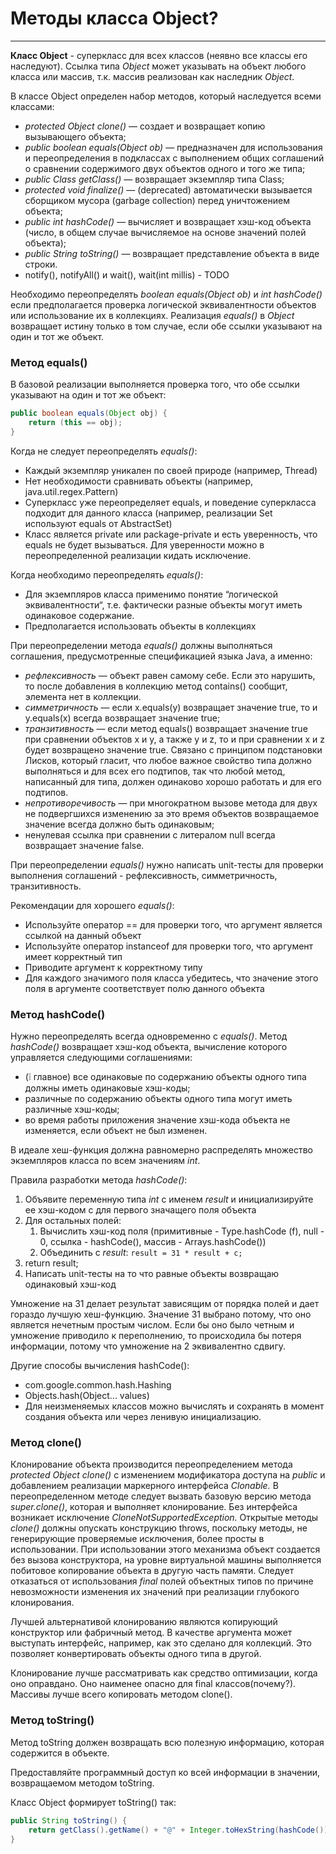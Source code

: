 # Методы класса Object?
---

**Класс Object** - суперкласс для всех классов (неявно все классы его наследуют). Ссылка типа *Object* может указывать на объект любого класса или массив, т.к. массив реализован как наследник *Object*.

В классе Object определен набор методов, который наследуется всеми классами:  

- *protected Object clone()* — создает и возвращает копию вызывающего объекта;
- *public boolean equals(Object ob)* — предназначен для использования и переопределения в подклассах с выполнением общих соглашений о сравнении содержимого двух объектов одного и того же типа;
- *public Class getClass()* — возвращает экземпляр типа Class;
- *protected void finalize()* — (deprecated) автоматически вызывается сборщиком мусора (garbage collection) перед уничтожением объекта;
- *public int hashCode()* — вычисляет и возвращает хэш-код объекта (число, в общем случае вычисляемое на основе значений полей объекта);
- *public String toString()* — возвращает представление объекта в виде строки.
- notify(), notifyAll() и wait(), wait(int millis) - TODO

Необходимо переопределять *boolean equals(Object ob)* и *int hashCode()* если предполагается проверка логической эквивалентности объектов или использование их в коллекциях. Реализация *equals()* в *Object* возвращает истину только в том случае, если обе ссылки указывают на один и тот же объект.

### Метод equals()

В базовой реализации выполняется проверка того, что обе ссылки указывают на один и тот же объект:

```java
public boolean equals(Object obj) { 
    return (this == obj);
}
```

Когда не следует переопределять *equals()*:

- Каждый экземпляр уникален по своей природе (например, Thread)
- Нет необходимости сравнивать объекты (например, java.util.regex.Pattern)
- Суперкласс уже переопределяет equals, и поведение суперкласса подходит для данного класса (например, реализации Set используют equals от AbstractSet)
- Класс является private или package-private и есть уверенность, что equals не будет вызываться. Для уверенности можно в переопределенной реализации кидать исключение.

Когда необходимо переопределять *equals()*:

- Для экземпляров класса применимо понятие “логической эквивалентности“, т.е. фактически разные объекты могут иметь одинаковое содержание.
- Предполагается использовать объекты в коллекциях

При переопределении метода *equals()* должны выполняться соглашения, предусмотренные спецификацией языка Java, а именно:

- *рефлексивность* — объект равен самому себе. Если это нарушить, то после добавления в коллекцию метод contains() сообщит, элемента нет в коллекции.
- *симметричность* — если x.equals(y) возвращает значение true, то и y.equals(x) всегда возвращает значение true;
- *транзитивность* — если метод equals() возвращает значение true при сравнении объектов x и y, а также y и z, то и при сравнении x и z будет возвращено значение true. Связано с принципом подстановки Лисков, который гласит, что любое важное свойство типа должно выполняться и для всех его подтипов, так что любой метод, написанный для типа, должен одинаково хорошо работать и для его подтипов.
- *непротиворечивость* — при многократном вызове метода для двух не подвергшихся изменению за это время объектов возвращаемое значение всегда должно быть одинаковым;
- ненулевая ссылка при сравнении с литералом null всегда возвращает значение false.

При переопределении *equals()* нужно написать unit-тесты для проверки выполнения соглашений - рефлексивность, симметричность, транзитивность.

Рекомендации для хорошего *equals()*:

- Используйте оператор == для проверки того, что аргумент является ссылкой на данный объект
- Используйте оператор instanceof для проверки того, что аргумент имеет корректный тип
- Приводите аргумент к корректному типу
- Для каждого значимого поля класса убедитесь, что значение этого поля в аргументе соответствует полю данного объекта

### Метод hashCode()

Нужно переопределять всегда одновременно с *equals()*. Метод *hashCode()* возвращает хэш-код объекта, вычисление которого управляется следующими соглашениями:

- (:grey_exclamation: главное) все одинаковые по содержанию объекты одного типа должны иметь одинаковые хэш-коды;
- различные по содержанию объекты одного типа могут иметь различные хэш-коды;
- во время работы приложения значение хэш-кода объекта не изменяется, если объект не был изменен.

В идеале хеш-функция должна равномерно распределять множество экземпляров класса по всем значениям *int*.

Правила разработки метода *hashCode()*:

1. Объявите переменную типа *int* с именем *result* и инициализируйте ее хэш-кодом с для первого значащего поля объекта
2. Для остальных полей:
   1. Вычислить хэш-код поля (примитивные - Type.hashCode (f), null - 0, ссылка - hashCode(), массив - Arrays.hashCode())
   2. Объединить с *result*: `result = 31 * result + с;`
3. return result;
4. Написать unit-тесты на то что равные объекты возвращаю одинаковый хэш-код

Умножение на 31 делает результат зависящим от порядка полей и дает гораздо лучшую хеш-функцию. Значение 31 выбрано потому, что оно является нечетным простым числом. Если бы оно было четным и умножение приводило к переполнению, то происходила бы потеря информации, потому что умножение на 2 эквивалентно сдвигу.

Другие способы вычисления hashCode():

- com.google.common.hash.Hashing
- Objects.hash(Object... values)
- Для неизменяемых классов можно вычислять и сохранять в момент создания объекта или через ленивую инициализацию. 

### Метод clone()

Клонирование объекта производится переопределением метода *protected Object clone()* с изменением модификатора доступа на *public* и добавлением реализации маркерного интерфейса *Clonable.* В переопределенном методе следует вызвать базовую версию метода *super.clone()*, которая и выполняет клонирование. Без интерфейса возникает исключение *CloneNotSupportedException.* Открытые методы *clone()* должны опускать конструкцию throws, поскольку методы, не генерирующие проверяемые исключения, более просты в использовании. При использовании этого механизма объект создается без вызова конструктора, на уровне виртуальной машины выполняется побитовое копирование объекта в другую часть памяти. Cледует отказаться от использования *final* полей объектных типов по причине невозможности изменения их значений при реализации глубокого клонирования.

Лучшей альтернативой клонированию являются копирующий конструктор или фабричный метод. В качестве аргумента может выступать интерфейс, например, как это сделано для коллекций. Это позволяет конвертировать объекты одного типа в другой.

Клонирование лучше рассматривать как средство оптимизации, когда оно оправдано. Оно наименее опасно для final классов(почему?). Массивы лучше всего копировать методом clone().

### Метод toString()

Метод toString должен возвращать всю полезную информацию, которая содержится в объекте.  

Предоставляйте программный доступ ко всей информации в значении, возвращаемом методом toString.

Класс Object формирует toString() так:

```java
public String toString() { 
    return getClass().getName() + "@" + Integer.toHexString(hashCode()); 
}
```

 